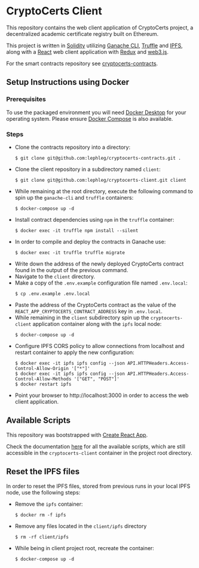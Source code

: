 # CryptoCerts Client

This repository contains the web client application of CryptoCerts project, a decentralized academic certificate registry built on Ethereum. 

This project is written in [Solidity](https://docs.soliditylang.org/) utilizing [Ganache CLI](https://docs.nethereum.com/en/latest/ethereum-and-clients/ganache-cli/), [Truffle](https://www.trufflesuite.com/truffle) and [IPFS](https://ipfs.io/), along with a [React](https://reactjs.org/) web client application with [Redux](https://redux.js.org/) and [web3.js](https://github.com/ethereum/web3.js/).

For the smart contracts repository see [cryptocerts-contracts](https://github.com/lephleg/cryptocerts-contracts).

## Setup Instructions using Docker

### Prerequisites

To use the packaged environment you will need [Docker Desktop](https://www.docker.com/products/docker-desktop) for your operating system. Please ensure [Docker Compose](https://docs.docker.com/compose/install/) is also available.

### Steps
* Clone the contracts repository into a directory:
    ```
    $ git clone git@github.com:lephleg/cryptocerts-contracts.git .
    ```
* Clone the client repository in a subdirectory named `client`:
    ```
    $ git clone git@github.com:lephleg/cryptocerts-client.git client
    ```
* While remaining at the root directory, execute the following command to spin up the `ganache-cli` and `truffle` containers:
    ```
    $ docker-compose up -d
    ```
* Install contract dependencies using `npm` in the `truffle` container: 
    ```
    $ docker exec -it truffle npm install --silent
    ```
* In order to compile and deploy the contracts in Ganache use:
    ```
    $ docker exec -it truffle truffle migrate
    ```
* Write down the address of the newly deployed CryptoCerts contract found in the output of the previous command.
* Navigate to the `client` directory.
* Make a copy of the `.env.example` configuration file named `.env.local`:
    ```
    $ cp .env.example .env.local
    ```
* Paste the address of the CryptoCerts contract as the value of the `REACT_APP_CRYPTOCERTS_CONTRACT_ADDRESS` key in `.env.local`.
* While remaining in the `client` subdirectory spin up the `cryptocerts-client` application container along with the `ipfs` local node:
    ```
    $ docker-compose up -d
    ```
* Configure IPFS CORS policy to allow connections from localhost and restart container to apply the new configuration:
    ```
    $ docker exec -it ipfs ipfs config --json API.HTTPHeaders.Access-Control-Allow-Origin '["*"]'
    $ docker exec -it ipfs ipfs config --json API.HTTPHeaders.Access-Control-Allow-Methods '["GET", "POST"]'
    $ docker restart ipfs
    ```
* Point your browser to http://localhost:3000 in order to access the web client application.

## Available Scripts

This repository was bootstrapped with [Create React App](https://github.com/facebook/create-react-app). 

Check the documentation [here](https://create-react-app.dev/docs/available-scripts/) for all the available scripts, which are still accessible in the `cryptocerts-client` container in the project root directory.

## Reset the IPFS files

In order to reset the IPFS files, stored from previous runs in your local IPFS node, use the following steps:

* Remove the `ipfs` container:
    ```
    $ docker rm -f ipfs
    ```
* Remove any files located in the `client/ipfs` directory
    ```
    $ rm -rf client/ipfs
    ```
* While being in client project root, recreate the container:
    ```
    $ docker-compose up -d
    ```
